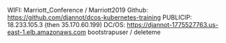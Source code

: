 WIFI:			Marriott_Conference / Marriott2019
Github:		https://github.com/djannot/dcos-kubernetes-training
PUBLICIP:		18.233.105.3 (then 35.170.60.199)
DC/OS:	https://djannot-1775527763.us-east-1.elb.amazonaws.com
		bootstrapuser / deleteme

